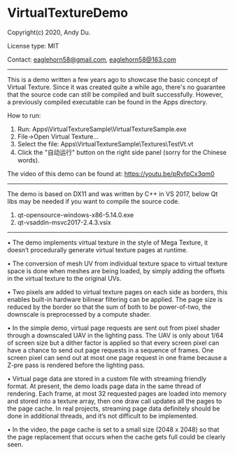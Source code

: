 # VirtualTextureDemo

Copyright(c) 2020, Andy Du.

License type: MIT

Contact: eaglehorn58@gmail.com, eaglehorn58@163.com

---------------------------------------------
This is a demo written a few years ago to showcase the basic concept of Virtual Texture. Since it was created quite a while ago, there's no guarantee that the source code can still be compiled and built successfully. However, a previously compiled executable can be found in the Apps directory.

How to run:
1. Run: Apps\VirtualTextureSample\VirtualTextureSample.exe
2. File->Open Virtual Texture...
3. Select the file: Apps\VirtualTextureSample\Textures\TestVt.vt
4. Click the "自动运行" button on the right side panel (sorry for the Chinese words).

The video of this demo can be found at:
https://youtu.be/pRvfpCx3qm0

---------------------------------------------
The demo is based on DX11 and was written by C++ in VS 2017, below Qt libs may be needed if you want to compile the source code.
1. qt-opensource-windows-x86-5.14.0.exe
2. qt-vsaddin-msvc2017-2.4.3.vsix

---------------------------------------------
• The demo implements virtual texture in the style of Mega Texture, it doesn’t procedurally generate virtual texture pages at runtime.

• The conversion of mesh UV from individual texture space to virtual texture space is done when meshes are being loaded, by simply adding the offsets in the virtual texture to the original UVs.

• Two pixels are added to virtual texture pages on each side as borders, this enables built-in hardware bilinear filtering can be applied. The page size is reduced by the border so that the sum of both to be power-of-two, the downscale is preprocessed by a compute shader. 

• In the simple demo, virtual page requests are sent out from pixel shader through a downscaled UAV in the lighting pass. The UAV is only about 1/64 of screen size but a dither factor is applied so that every screen pixel can have a chance to send out page requests in a sequence of frames. One screen pixel can send out at most one page request in one frame because a Z-pre pass is rendered before the lighting pass.

• Virtual page data are stored in a custom file with streaming friendly format. At present, the demo loads page data in the same thread of rendering. Each frame, at most 32 requested pages are loaded into memory and stored into a texture array, then one draw call updates all the pages to the page cache. In real projects, streaming page data definitely should be done in additional threads, and it’s not difficult to be implemented.

• In the video, the page cache is set to a small size (2048 x 2048) so that the page replacement that occurs when the cache gets full could be clearly seen.
